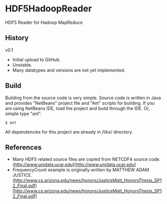 HDF5HadoopReader
================

HDF5 Reader for Hadoop MapReduce

History
-------

v0.1 
- Initial upload to GitHub. 
- Unstable.
- Many datatypes and versions are not yet implemented.


Build
-----

Building from the source code is very simple. Source code is written in Java and provides "NetBeans" project file and "Ant" scripts for building. If you are using NetBeans IDE, load the project and build through the IDE. Or, simple type "ant".

```
$ ant
```

All dependencies for this project are already in /libs/ directory.

References
----------

- Many HDF5 related source files are copied from NETCDF4 source code. (http://www.unidata.ucar.edu)[http://www.unidata.ucar.edu]
- FrequencyCount example is originally written by MATTHEW ADAM JUSTICE. (http://www.cs.arizona.edu/news/honors/JusticeMatt_HonorsThesis_SP12_Final.pdf)[http://www.cs.arizona.edu/news/honors/JusticeMatt_HonorsThesis_SP12_Final.pdf]
